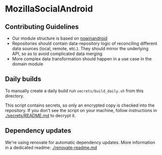 # MozillaSocialAndroid

## Contributing Guidelines

- Our module structure is based on [nowinandroid](https://github.com/android/nowinandroid)
- Repositories should contain data-repository logic of reconciling different data sources (local, remote, etc.). They should mirror the underlying API, so as to avoid complicated data merging
- More complex data transformation should happen in a use case in the domain module

## Daily builds

To manually create a daily build run `secrets/build_daily.sh` from this directory.

This script contains secrets, so only an encrypted copy is checked into the repository.
If you don't see the script on your machine, follow instructions in [./secrets/README.md](./secrets/README.md)
to decrypt it.

## Dependency updates

We're using renovate for automatic dependency updates.
More information in a dedicated readme: [./renovate-readme.md](./renovate-readme.md)
